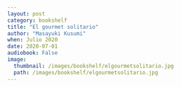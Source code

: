 ```yaml
---
layout: post
category: bookshelf
title: "El gourmet solitario"
author: "Masayuki Kusumi"
when: Julio 2020
date: 2020-07-01
audiobook: False
image:
  thumbnail: /images/bookshelf/elgourmetsolitario.jpg
  path: /images/bookshelf/elgourmetsolitario.jpg
---
```

